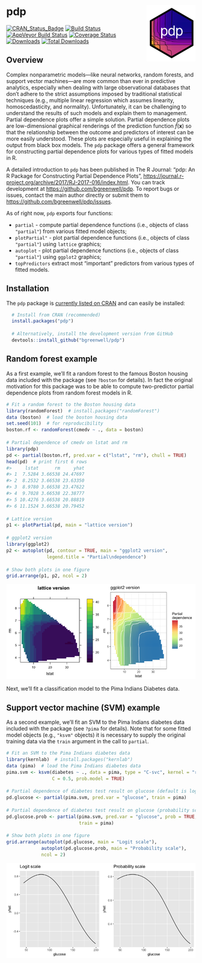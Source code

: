 pdp <img src="tools/pdp-logo.png" align="right" width="130" height="150" />
===========================================================================

[![CRAN\_Status\_Badge](http://www.r-pkg.org/badges/version/pdp)](https://cran.r-project.org/package=pdp)
[![Build
Status](https://travis-ci.org/bgreenwell/pdp.svg?branch=master)](https://travis-ci.org/bgreenwell/pdp)
[![AppVeyor Build
Status](https://ci.appveyor.com/api/projects/status/github/bgreenwell/pdp?branch=master&svg=true)](https://ci.appveyor.com/project/bgreenwell/pdp)
[![Coverage
Status](https://img.shields.io/codecov/c/github/bgreenwell/pdp.svg)](https://codecov.io/github/bgreenwell/pdp?branch=master)
[![Downloads](http://cranlogs.r-pkg.org/badges/pdp)](http://cranlogs.r-pkg.org/badges/pdp)
[![Total
Downloads](http://cranlogs.r-pkg.org/badges/grand-total/pdp)](http://cranlogs.r-pkg.org/badges/grand-total/pdp)

Overview
--------

Complex nonparametric models—like neural networks, random forests, and
support vector machines—are more common than ever in predictive
analytics, especially when dealing with large observational databases
that don’t adhere to the strict assumptions imposed by traditional
statistical techniques (e.g., multiple linear regression which assumes
linearity, homoscedasticity, and normality). Unfortunately, it can be
challenging to understand the results of such models and explain them to
management. Partial dependence plots offer a simple solution. Partial
dependence plots are low-dimensional graphical renderings of the
prediction function *f̂*(**x**) so that the relationship between the
outcome and predictors of interest can be more easily understood. These
plots are especially useful in explaining the output from black box
models. The `pdp` package offers a general framework for constructing
partial dependence plots for various types of fitted models in R.

A detailed introduction to `pdp` has been published in The R Journal:
“pdp: An R Package for Constructing Partial Dependence Plots”,
<https://journal.r-project.org/archive/2017/RJ-2017-016/index.html>. You
can track development at <https://github.com/bgreenwell/pdp>. To report
bugs or issues, contact the main author directly or submit them to
<https://github.com/bgreenwell/pdp/issues>.

As of right now, `pdp` exports four functions:

-   `partial` - compute partial dependence functions (i.e., objects of
    class `"partial"`) from various fitted model objects;
-   `plotPartial"` - plot partial dependence functions (i.e., objects of
    class `"partial"`) using `lattice` graphics;
-   `autoplot` - plot partial dependence functions (i.e., objects of
    class `"partial"`) using `ggplot2` graphics;
-   `topPredictors` extract most “important” predictors from various
    types of fitted models.

Installation
------------

The `pdp` package is [currently listed on
CRAN](https://CRAN.R-project.org/package=pdp) and can easily be
installed:

``` r
  # Install from CRAN (recommended)
  install.packages("pdp")
  
  # Alternatively, install the development version from GitHub
  devtools::install_github("bgreenwell/pdp")
```

Random forest example
---------------------

As a first example, we’ll fit a random forest to the famous Boston
housing data included with the package (see `?boston` for details). In
fact the original motivation for this package was to be able to compute
two-predictor partial dependence plots from random forest models in R.

``` r
# Fit a random forest to the Boston housing data
library(randomForest)  # install.packages("randomForest")
data (boston)  # load the boston housing data
set.seed(101)  # for reproducibility
boston.rf <- randomForest(cmedv ~ ., data = boston)

# Partial dependence of cmedv on lstat and rm
library(pdp)
pd <- partial(boston.rf, pred.var = c("lstat", "rm"), chull = TRUE)
head(pd)  # print first 6 rows
#>     lstat      rm     yhat
#> 1  7.5284 3.66538 24.47697
#> 2  8.2532 3.66538 23.63350
#> 3  8.9780 3.66538 23.47622
#> 4  9.7028 3.66538 22.38777
#> 5 10.4276 3.66538 20.88819
#> 6 11.1524 3.66538 20.79452

# Lattice version
p1 <- plotPartial(pd, main = "lattice version")

# ggplot2 version
library(ggplot2)
p2 <- autoplot(pd, contour = TRUE, main = "ggplot2 version", 
               legend.title = "Partial\ndependence")

# Show both plots in one figure
grid.arrange(p1, p2, ncol = 2)
```

![](tools/README-example-rf-1.png)

Next, we’ll fit a classification model to the Pima Indians Diabetes
data.

Support vector machine (SVM) example
------------------------------------

As a second example, we’ll fit an SVM to the Pima Indians diabetes data
included with the package (see `?pima` for details). Note that for some
fitted model objects (e.g., `"ksvm"` objects) it is necessary to supply
the original training data via the `train` argument in the call to
`partial`.

``` r
# Fit an SVM to the Pima Indians diabetes data
library(kernlab)  # install.packages("kernlab")
data (pima)  # load the Pima Indians diabetes data
pima.svm <- ksvm(diabetes ~ ., data = pima, type = "C-svc", kernel = "rbfdot",
                 C = 0.5, prob.model = TRUE)
 
# Partial dependence of diabetes test result on glucose (default is logit scale)
pd.glucose <- partial(pima.svm, pred.var = "glucose", train = pima)

# Partial dependence of diabetes test result on glucose (probability scale)
pd.glucose.prob <- partial(pima.svm, pred.var = "glucose", prob = TRUE, 
                           train = pima)

# Show both plots in one figure
grid.arrange(autoplot(pd.glucose, main = "Logit scale"), 
             autoplot(pd.glucose.prob, main = "Probability scale"), 
             ncol = 2)
```

![](tools/README-example-svm-1.png)

